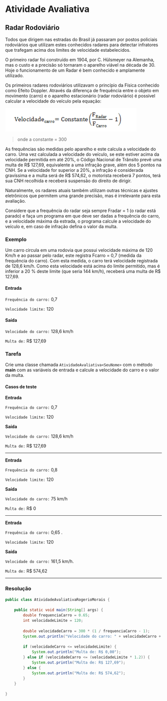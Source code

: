 # Atividade Avaliativa

## Radar Rodoviário

Todos que dirigem nas estradas do Brasil já passaram por postos policiais rodoviários que utilizam estes conhecidos radares para detectar infratores que trafegam acima dos limites de velocidade estabelecidos.

O primeiro radar foi construído em 1904, por C. Hülsmeyer na Alemanha, mas o custo e a precisão só tornaram o aparelho viável na década de 30. Hoje o funcionamento de um Radar é bem conhecido e amplamente utilizado.

Os primeiros radares rodoviários utilizavam o princípio da Física conhecido como Efeito Doppler. Através da diferença de frequência entre o objeto em movimento (carro) e o aparelho estacionário (radar rodoviário) é possível calcular a velocidade do veículo pela equação:

![Fórmula {w=62}](imagens/005-atividade-avaliativa/formula.png)

> onde a constante = 300

As frequências são medidas pelo aparelho e este calcula a velocidade do carro.
Uma vez calculada a velocidade do veículo, se este estiver acima da velocidade permitida em até 20%, o Código Nacional de Trânsito prevê uma multa de R$ 127,69, equivalente a uma infração grave, além dos 5 pontos na CNH. Se a velocidade for superior a 20%, a infração é considerada gravíssima e a multa será de R$ 574,62, o motorista receberá 7 pontos, terá sua CNH recolhida e receberá suspensão do direito de dirigir.

Naturalmente, os radares atuais também utilizam outras técnicas e ajustes eletrônicos que permitem uma grande precisão, mas é irrelevante para esta avaliação.

Considere que a frequência do radar seja sempre Fradar = 1 (o radar está parado) e faça um programa em que deve ser dadas a frequência do carro, e a velocidade máxima da estrada, o programa calcule a velocidade do veículo e, em caso de infração defina o valor da multa.


### Exemplo

Um carro circula em uma rodovia que possui velocidade máxima de 120 Km/h e ao passar pelo radar, este registra Fcarro = 0,7 (medida da frequência do carro). Com esta medida, o carro terá velocidade registrada de 128,6 km/h. Como esta velocidade está acima do limite permitido, mas é inferior a 20 % deste limite (que seria 144 km/h), receberá uma multa de R$ 127,69.


#### Entrada
`Frequência do carro:` 0,7

`Velocidade limite:` 120


#### Saída
`Velocidade do carro:` 128,6 km/h

`Multa de:` R$ 127,69


### Tarefa

Crie uma classe chamada `AtividadeAvaliativa<SeuNome>` com o método **main** com as variáveis de entrada e calcule a velocidade do carro e o valor da multa.


#### Casos de teste

**Entrada**

`Frequência do carro:` 0,7

`Velocidade limite:` 120

**Saída**

`Velocidade do carro:` 128,6 km/h

`Multa de:` R$ 127,69

--------------------------------------------
**Entrada**

`Frequência do carro:` 0,8

`Velocidade limite:`	120

**Saída**

`Velocidade do carro:` 75 km/h

`Multa de:` R$ 0

--------------------------------------------

**Entrada**

`Frequência do carro:` 0,65  .

`Velocidade limite:`	120

**Saída**

`Velocidade do carro:` 161,5 km/h.

`Multa de:` R$ 574,62

--------------------------------------------

### Resolução

``` java
public class AtividadeAvaliativaRogerioMorais {
	
	public static void main(String[] args) {
		double frequenciaCarro = 0.65;
		int velocidadeLimite = 120;
		
		double velocidadeCarro = 300 * (1 / frequenciaCarro - 1);
		System.out.println("Velocidade do carro: " + velocidadeCarro + " km/h");
		
		if (velocidadeCarro <= velocidadeLimite) {
			System.out.println("Multa de: R$ 0,00");
		} else if (velocidadeCarro <= (velocidadeLimite * 1.2)) {
			System.out.println("Multa de: R$ 127,69");
		} else {
			System.out.println("Multa de: R$ 574,62");
		}
	}

}

```



